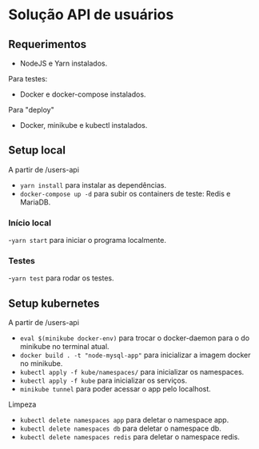 # Solução API de usuários

## Requerimentos
- NodeJS e Yarn instalados.


Para testes:
- Docker e docker-compose instalados.


 Para "deploy"
- Docker, minikube e kubectl instalados.

## Setup local
A partir de /users-api
- `yarn install` para instalar as dependências.
- `docker-compose up -d` para subir os containers de teste: Redis e MariaDB.

### Início local
-`yarn start` para iniciar o programa localmente.

### Testes
-`yarn test` para rodar os testes.

## Setup kubernetes
A partir de /users-api
- `eval $(minikube docker-env)` para trocar o docker-daemon para o do minikube no terminal atual.
- `docker build . -t "node-mysql-app"` para inicializar a imagem docker no minikube.
- `kubectl apply -f kube/namespaces/` para inicializar os namespaces.
- `kubectl apply -f kube` para inicializar os serviços.
- `minikube tunnel` para poder acessar o app pelo localhost.

Limpeza
- `kubectl delete namespaces app` para deletar o namespace app.
- `kubectl delete namespaces db` para deletar o namespace db.
- `kubectl delete namespaces redis` para deletar o namespace redis.